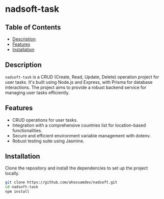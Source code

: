 # nadsoft-task

## Table of Contents
- [Description](#description)
- [Features](#features)
- [Installation](#installation)

## Description
`nadsoft-task` is a CRUD (Create, Read, Update, Delete) operation project for user tasks. It's built using Node.js and Express, with Prisma for database interactions. The project aims to provide a robust backend service for managing user tasks efficiently.

## Features
- CRUD operations for user tasks.
- Integration with a comprehensive countries list for location-based functionalities.
- Secure and efficient environment variable management with dotenv.
- Robust testing suite using Jasmine.

## Installation
Clone the repository and install the dependencies to set up the project locally.

```bash
git clone https://github.com/ahossamdev/nadsoft.git
cd nadsoft-task
npm install
